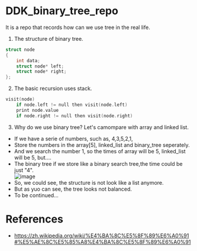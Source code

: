 # DDK_binary_tree_repo
It is a repo that records how can we use tree in the real life.

1. The structure of binary tree.
```C++
struct node
{
    int data;
    struct node* left;
    struct node* right;
};
```

2. The basic recursion uses stack.
```C++
visit(node)
    if node.left != null then visit(node.left)
    print node.value
    if node.right != null then visit(node.right)
```

3. Why do we use binary tree? Let's camompare with array and linked list.
* If we have a serie of numbers, such as, 4,3,5,2,1,
* Store the numbers in the array[5], linked_list and binary_tree seperately.
* And we search the number 1, so the times of array will be 5, linked_list will be 5, but....
* The binary tree if we store like a binary search tree,the time could be just "4".<br>
![image](https://user-images.githubusercontent.com/67073582/122053003-eadfbb00-ce18-11eb-8c18-2c667d744a2d.png)
* So, we could see, the structure is not look like a list anymore.
* But as yuo can see, the tree looks not balanced.
* To be continued...


# References
* https://zh.wikipedia.org/wiki/%E4%BA%8C%E5%8F%89%E6%A0%91#%E5%AE%8C%E5%85%A8%E4%BA%8C%E5%8F%89%E6%A0%91
